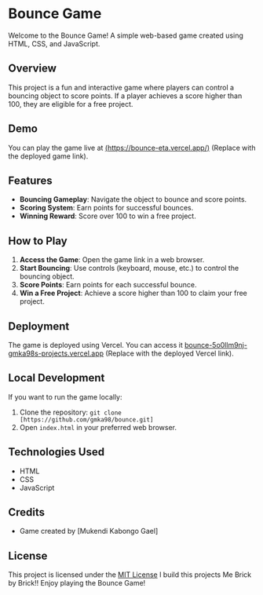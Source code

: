 # Bounce Game

Welcome to the Bounce Game! A simple web-based game created using HTML, CSS, and JavaScript.

## Overview

This project is a fun and interactive game where players can control a bouncing object to score points. If a player achieves a score higher than 100, they are eligible for a free project.

## Demo

You can play the game live at [(https://bounce-eta.vercel.app/)](#) (Replace with the deployed game link).

## Features

- **Bouncing Gameplay**: Navigate the object to bounce and score points.
- **Scoring System**: Earn points for successful bounces.
- **Winning Reward**: Score over 100 to win a free project.

## How to Play

1. **Access the Game**: Open the game link in a web browser.
2. **Start Bouncing**: Use controls (keyboard, mouse, etc.) to control the bouncing object.
3. **Score Points**: Earn points for each successful bounce.
4. **Win a Free Project**: Achieve a score higher than 100 to claim your free project.

## Deployment

The game is deployed using Vercel. You can access it [bounce-5o0llm9nj-gmka98s-projects.vercel.app](#) (Replace with the deployed Vercel link).

## Local Development

If you want to run the game locally:

1. Clone the repository: `git clone [https://github.com/gmka98/bounce.git]`
2. Open `index.html` in your preferred web browser.

## Technologies Used

- HTML
- CSS
- JavaScript

## Credits

- Game created by [Mukendi Kabongo Gael]

## License

This project is licensed under the [MIT License](LICENSE.md)
I build this projects Me Brick by Brick!!
Enjoy playing the Bounce Game!
